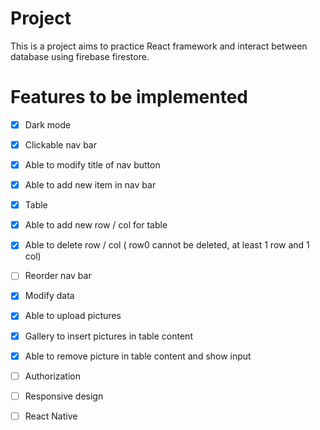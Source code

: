 # Project

This is a project aims to practice React framework and interact between database using firebase firestore.

# Features to be implemented

- [x] Dark mode

- [x] Clickable nav bar

- [x] Able to modify title of nav button

- [x] Able to add new item in nav bar

- [x] Table

- [x] Able to add new row / col for table

- [x] Able to delete row / col ( row0 cannot be deleted, at least 1 row and 1 col)

- [ ] Reorder nav bar

- [x] Modify data

- [x] Able to upload pictures

- [x] Gallery to insert pictures in table content

- [x] Able to remove picture in table content and show input

- [ ] Authorization

- [ ] Responsive design

- [ ] React Native
